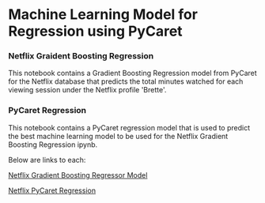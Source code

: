 # Machine Learning Model for Regression using PyCaret

### Netflix Graident Boosting Regression

This notebook contains a Gradient Boosting Regression model from PyCaret for the Netflix database that predicts the total minutes watched for each viewing session under the Netflix profile 'Brette'.

### PyCaret Regression 

This notebook contains a PyCaret regression model that is used to predict the best machine learning model to be used for the Netflix Gradient Boosting Regression ipynb.

Below are links to each:

[Netflix Gradient Boosting Regressor Model]: https://github.com/costellobrette/Netflix-Regression/blob/main/Netflix%20GBR%20Regression.ipynb
[Netflix PyCaret Regression]: https://github.com/costellobrette/Netflix-Regression/blob/main/Netflix%20GBR%20Regression.ipynb

[Netflix Gradient Boosting Regressor Model]

[Netflix PyCaret Regression]


